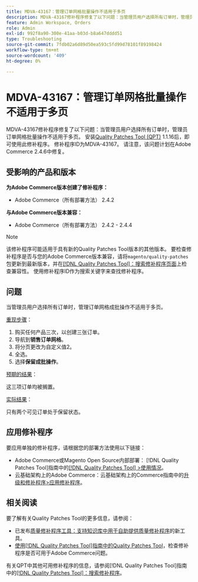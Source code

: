 ```yaml
---
title: MDVA-43167：管理订单网格批量操作不适用于多页
description: MDVA-43167修补程序修复了以下问题：当管理员用户选择所有订单时，管理员订单网格批量操作不适用于多页。 安装[Quality Patches Tool (QPT)](https://experienceleague.adobe.com/zh-hans/docs/commerce-operations/tools/quality-patches-tool/quality-patches-tool-to-self-serve-quality-patches) 1.1.16后，即可使用此修补程序。 修补程序ID为MDVA-43167。 请注意，该问题计划在Adobe Commerce 2.4.6中修复。
feature: Admin Workspace, Orders
role: Admin
exl-id: 992f8a90-300e-41aa-b03d-b8a647dddd51
type: Troubleshooting
source-git-commit: 7fdb02a6d89d50ea593c5fd99d78101f89198424
workflow-type: tm+mt
source-wordcount: '409'
ht-degree: 0%

---
```


# MDVA-43167：管理订单网格批量操作不适用于多页

MDVA-43167修补程序修复了以下问题：当管理员用户选择所有订单时，管理员订单网格批量操作不适用于多页。 安装[Quality Patches Tool (QPT)](https://experienceleague.adobe.com/zh-hans/docs/commerce-operations/tools/quality-patches-tool/quality-patches-tool-to-self-serve-quality-patches) 1.1.16后，即可使用此修补程序。 修补程序ID为MDVA-43167。 请注意，该问题计划在Adobe Commerce 2.4.6中修复。

## 受影响的产品和版本

**为Adobe Commerce版本创建了修补程序：**

* Adobe Commerce（所有部署方法） 2.4.2

**与Adobe Commerce版本兼容：**

* Adobe Commerce（所有部署方法） 2.4.2 - 2.4.4

>[!NOTE]
>
>该修补程序可能适用于具有新的Quality Patches Tool版本的其他版本。 要检查修补程序是否与您的Adobe Commerce版本兼容，请将`magento/quality-patches`包更新到最新版本，并在[[!DNL Quality Patches Tool]：搜索修补程序页面](https://experienceleague.adobe.com/zh-hans/docs/commerce-operations/tools/quality-patches-tool/quality-patches-tool-to-self-serve-quality-patches)上检查兼容性。 使用修补程序ID作为搜索关键字来查找修补程序。

## 问题

当管理员用户选择所有订单时，管理订单网格成批操作不适用于多页。

<u>重现步骤</u>：

1. 购买任何产品三次，以创建三张订单。
1. 导航到&#x200B;**销售订单网格**。
1. 将分页更改为自定义值2。
1. 全选。
1. 选择&#x200B;**保留成批操作**。

<u>预期的结果</u>：

这三项订单均被搁置。

<u>实际结果</u>：

只有两个可见订单处于保留状态。

## 应用修补程序

要应用单独的修补程序，请根据您的部署方法使用以下链接：

* Adobe Commerce或Magento Open Source内部部署： [!DNL Quality Patches Tool]指南中的[[!DNL Quality Patches Tool] >使用情况](/help/tools/quality-patches-tool/usage.md)。
* 云基础架构上的Adobe Commerce：云基础架构上的Commerce指南中的[升级和修补程序>应用修补程序](https://experienceleague.adobe.com/docs/commerce-cloud-service/user-guide/develop/upgrade/apply-patches.html?lang=zh-Hans)。

## 相关阅读

要了解有关Quality Patches Tool的更多信息，请参阅：

* 已发布[质量修补程序工具：支持知识库中用于自助提供质量修补程序](https://experienceleague.adobe.com/zh-hans/docs/commerce-operations/tools/quality-patches-tool/quality-patches-tool-to-self-serve-quality-patches)的新工具。
* [使用[!DNL Quality Patches Tool]指南中的Quality Patches Tool](/help/tools/quality-patches-tool/patches-available-in-qpt/check-patch-for-magento-issue-with-magento-quality-patches.md)，检查修补程序是否可用于Adobe Commerce问题。

有关QPT中其他可用修补程序的信息，请参阅[!DNL Quality Patches Tool]指南中的[[!DNL Quality Patches Tool]：搜索修补程序](https://experienceleague.adobe.com/tools/commerce-quality-patches/index.html?lang=zh-Hans)。
